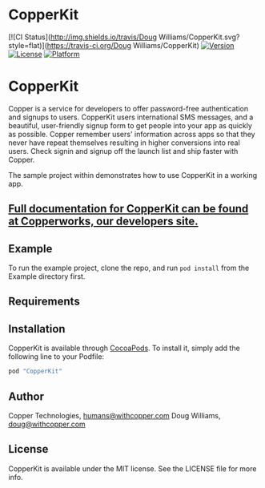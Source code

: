 # CopperKit

[![CI Status](http://img.shields.io/travis/Doug Williams/CopperKit.svg?style=flat)](https://travis-ci.org/Doug Williams/CopperKit)
[![Version](https://img.shields.io/cocoapods/v/CopperKit.svg?style=flat)](http://cocoapods.org/pods/CopperKit)
[![License](https://img.shields.io/cocoapods/l/CopperKit.svg?style=flat)](http://cocoapods.org/pods/CopperKit)
[![Platform](https://img.shields.io/cocoapods/p/CopperKit.svg?style=flat)](http://cocoapods.org/pods/CopperKit)

# CopperKit

Copper is a service for developers to offer password-free authentication and signups to users. CopperKit users international SMS messages, and a beautiful, user-friendly signup form to get people into your app as quickly as possible. Copper remember users' information across apps so that they never have repeat themselves resulting in higher conversions into real users. Check signin and signup off the launch list and ship faster with Copper.

The sample project within demonstrates how to use CopperKit in a working app. 

## [Full documentation for CopperKit can be found at Copperworks, our developers site.](https://withcopper.com/copperworks#ios)


## Example

To run the example project, clone the repo, and run `pod install` from the Example directory first.

## Requirements

## Installation

CopperKit is available through [CocoaPods](http://cocoapods.org). To install
it, simply add the following line to your Podfile:

```ruby
pod "CopperKit"
```

## Author

Copper Technologies, humans@withcopper.com
Doug Williams, doug@withcopper.com

## License

CopperKit is available under the MIT license. See the LICENSE file for more info.
